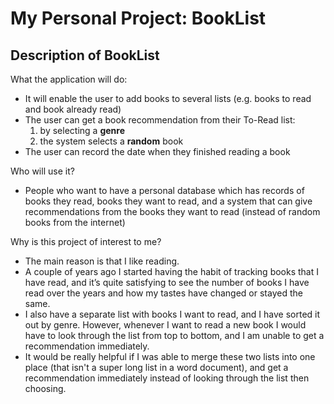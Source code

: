 # My Personal Project: BookList

## Description of BookList

What the application will do:
- It will enable the user to add books to several lists (e.g. books to read and book already read)
- The user can get a book recommendation from their To-Read list:
  1. by selecting a **genre**
  2. the system selects a **random** book
- The user can record the date when they finished reading a book

Who will use it?
- People who want to have a personal database which has records of books they read, books they want to read, and a system that can give recommendations from the books they want to read (instead of random books from the internet)

Why is this project of interest to me?
- The main reason is that I like reading.
- A couple of years ago I started having the habit of tracking books that I have read, and it’s quite satisfying to see the number of books I have read over the years and how my tastes have changed or stayed the same.
- I also have a separate list with books I want to read, and I have sorted it out by genre. However, whenever I want to read a new book I would have to look through the list from top to bottom, and I am unable to get a recommendation immediately.
- It would be really helpful if I was able to merge these two lists into one place (that isn't a super long list in a word document), and get a recommendation immediately instead of looking through the list then choosing.
